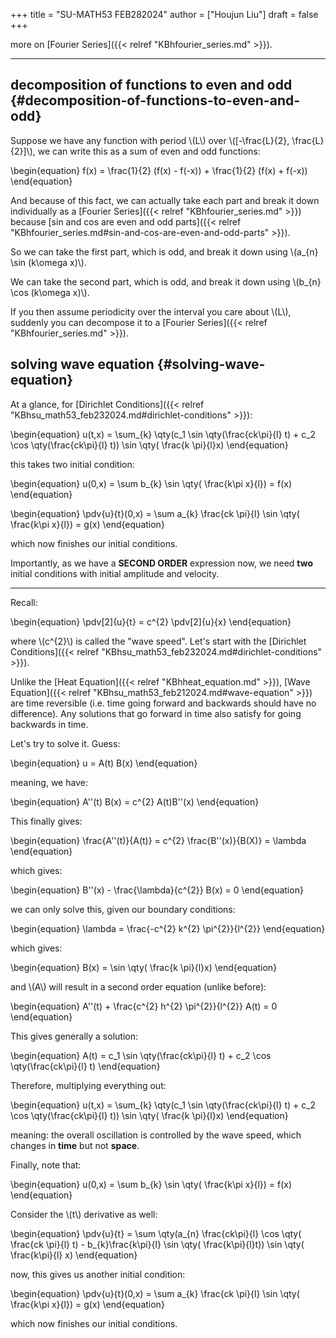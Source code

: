 +++
title = "SU-MATH53 FEB282024"
author = ["Houjun Liu"]
draft = false
+++

more on [Fourier Series]({{< relref "KBhfourier_series.md" >}}).

---


## decomposition of functions to even and odd {#decomposition-of-functions-to-even-and-odd}

Suppose we have any function with period \\(L\\) over \\([-\frac{L}{2}, \frac{L}{2}]\\), we can write this as a sum of even and odd functions:

\begin{equation}
f(x) = \frac{1}{2} (f(x) - f(-x)) + \frac{1}{2} (f(x) + f(-x))
\end{equation}

And because of this fact, we can actually take each part and break it down individually as a [Fourier Series]({{< relref "KBhfourier_series.md" >}}) because [sin and cos are even and odd parts]({{< relref "KBhfourier_series.md#sin-and-cos-are-even-and-odd-parts" >}}).

So we can take the first part, which is odd, and break it down using \\(a\_{n} \sin (k\omega x)\\).

We can take the second part, which is odd, and break it down using \\(b\_{n} \cos (k\omega x)\\).

If you then assume periodicity over the interval you care about \\(L\\), suddenly you can decompose it to a [Fourier Series]({{< relref "KBhfourier_series.md" >}}).


## solving wave equation {#solving-wave-equation}

At a glance, for [Dirichlet Conditions]({{< relref "KBhsu_math53_feb232024.md#dirichlet-conditions" >}}):

\begin{equation}
u(t,x) = \sum\_{k}  \qty(c\_1 \sin  \qty(\frac{ck\pi}{l} t) + c\_2 \cos  \qty(\frac{ck\pi}{l} t)) \sin  \qty( \frac{k \pi}{l}x)
\end{equation}

this takes two initial condition:

\begin{equation}
u(0,x) = \sum b\_{k} \sin  \qty( \frac{k\pi x}{l}) = f(x)
\end{equation}

\begin{equation}
\pdv{u}{t}(0,x) = \sum a\_{k} \frac{ck \pi}{l} \sin  \qty( \frac{k\pi x}{l}) = g(x)
\end{equation}

which now finishes our initial conditions.

Importantly, as we have a **SECOND ORDER** expression now, we need **two** initial conditions with initial amplitude and velocity.

---

Recall:

\begin{equation}
\pdv[2]{u}{t} = c^{2} \pdv[2]{u}{x}
\end{equation}

where \\(c^{2}\\) is called the "wave speed". Let's start with the [Dirichlet Conditions]({{< relref "KBhsu_math53_feb232024.md#dirichlet-conditions" >}}).

Unlike the [Heat Equation]({{< relref "KBhheat_equation.md" >}}), [Wave Equation]({{< relref "KBhsu_math53_feb212024.md#wave-equation" >}}) are time reversible (i.e. time going forward and backwards should have no difference). Any solutions that go forward in time also satisfy for going backwards in time.

Let's try to solve it. Guess:

\begin{equation}
u = A(t) B(x)
\end{equation}

meaning, we have:

\begin{equation}
A''(t) B(x) = c^{2} A(t)B''(x)
\end{equation}

This finally gives:

\begin{equation}
\frac{A''(t)}{A(t)} = c^{2} \frac{B''(x)}{B(X)} = \lambda
\end{equation}

which gives:

\begin{equation}
B''(x) - \frac{\lambda}{c^{2}} B(x) = 0
\end{equation}

we can only solve this, given our boundary conditions:

\begin{equation}
\lambda = \frac{-c^{2} k^{2} \pi^{2}}{l^{2}}
\end{equation}

which gives:

\begin{equation}
B(x) = \sin  \qty( \frac{k \pi}{l}x)
\end{equation}

and \\(A\\) will result in a second order equation (unlike before):

\begin{equation}
A''(t) + \frac{c^{2} h^{2} \pi^{2}}{l^{2}} A(t) = 0
\end{equation}

This gives generally a solution:

\begin{equation}
A(t) = c\_1 \sin  \qty(\frac{ck\pi}{l} t) + c\_2 \cos  \qty(\frac{ck\pi}{l} t)
\end{equation}

Therefore, multiplying everything out:

\begin{equation}
u(t,x) = \sum\_{k}  \qty(c\_1 \sin  \qty(\frac{ck\pi}{l} t) + c\_2 \cos  \qty(\frac{ck\pi}{l} t)) \sin  \qty( \frac{k \pi}{l}x)
\end{equation}

meaning: the overall oscillation is controlled by the wave speed, which changes in **time** but not **space**.

Finally, note that:

\begin{equation}
u(0,x) = \sum b\_{k} \sin  \qty( \frac{k\pi x}{l}) = f(x)
\end{equation}

Consider the \\(t\\) derivative as well:

\begin{equation}
\pdv{u}{t} = \sum \qty(a\_{n} \frac{ck\pi}{l} \cos \qty( \frac{ck \pi}{l} t) - b\_{k}\frac{k\pi}{l} \sin \qty( \frac{k\pi}{l}t)) \sin  \qty( \frac{k\pi}{l} x)
\end{equation}

now, this gives us another initial condition:

\begin{equation}
\pdv{u}{t}(0,x) = \sum a\_{k} \frac{ck \pi}{l} \sin  \qty( \frac{k\pi x}{l}) = g(x)
\end{equation}

which now finishes our initial conditions.
